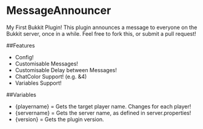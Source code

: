 # MessageAnnouncer
My First Bukkit Plugin!
This plugin announces a message to everyone on the Bukkit server, once in a while. 
Feel free to fork this, or submit a pull request!

##Features
- Config!
- Customisable Messages!
- Customisable Delay between Messages!
- ChatColor Support! (e.g. &4)
- Variables Support!

##Variables
- {playername} = Gets the target player name. Changes for each player!
- {servername} = Gets the server name, as defined in server.properties!
- {version} = Gets the plugin version.
